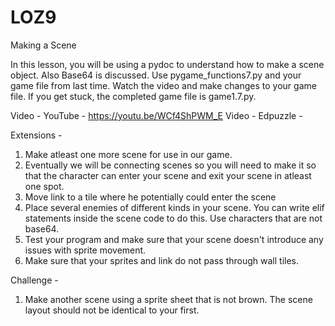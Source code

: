 # LOZ9
Making a Scene

In this lesson, you will be using a pydoc to understand how to make a scene object.  Also Base64 is discussed.  Use pygame_functions7.py and your game file from last time.  Watch the video and make changes to your game file.  If you get stuck, the completed game file is game1.7.py.

Video - YouTube -  https://youtu.be/WCf4ShPWM_E
Video - Edpuzzle -  

Extensions -  
1. Make atleast one more scene for use in our game.
2. Eventually we will be connecting scenes so you will need to make it so that the character can enter your scene and exit your scene in atleast one spot.
3. Move link to a tile where he potentially could enter the scene
4. Place several enemies of different kinds in your scene.  You can write elif statements inside the scene code to do this.  Use characters that are not base64.
5. Test your program and make sure that your scene doesn't introduce any issues with sprite movement.
6. Make sure that your sprites and link do not pass through wall tiles.

Challenge -  
1. Make another scene using a sprite sheet that is not brown.  The scene layout should not be identical to your first.
